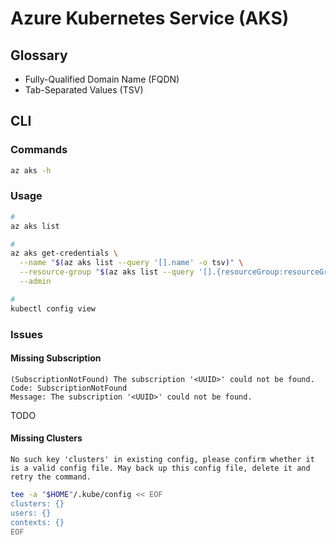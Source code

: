 # Azure Kubernetes Service (AKS)

<!--
https://app.pluralsight.com/paths/skills/managing-and-orchestrating-containers-with-azure-kubernetes-service-aks
-->

## Glossary

- Fully-Qualified Domain Name (FQDN)
- Tab-Separated Values (TSV)

## CLI

### Commands

```sh
az aks -h
```

### Usage

```sh
#
az aks list

#
az aks get-credentials \
  --name "$(az aks list --query '[].name' -o tsv)" \
  --resource-group "$(az aks list --query '[].{resourceGroup:resourceGroup}' -o tsv)" \
  --admin

#
kubectl config view
```

### Issues

#### Missing Subscription

```log
(SubscriptionNotFound) The subscription '<UUID>' could not be found.
Code: SubscriptionNotFound
Message: The subscription '<UUID>' could not be found.
```

TODO

#### Missing Clusters

```log
No such key 'clusters' in existing config, please confirm whether it is a valid config file. May back up this config file, delete it and retry the command.
```

```sh
tee -a "$HOME"/.kube/config << EOF
clusters: {}
users: {}
contexts: {}
EOF
```
